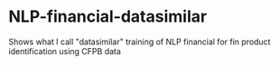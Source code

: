# NLP-financial-datasimilar
Shows what I call "datasimilar" training of NLP financial for fin product identification using CFPB data 
